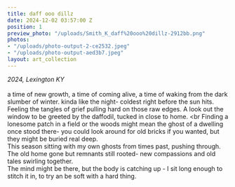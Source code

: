 ```yaml
---
title: daff ooo dillz
date: 2024-12-02 03:57:00 Z
position: 1
preview_photo: "/uploads/Smith_K_daff%20ooo%20dillz-2912bb.png"
photos:
- "/uploads/photo-output-2-ce2532.jpeg"
- "/uploads/photo-output-aed3b7.jpeg"
layout: art_collection
---
```


*2024, Lexington KY* <br>
<br> 
a time of new growth, a time of coming alive, a time of waking from the dark slumber of winter. kinda like the night- coldest right before the sun hits. <br>
Feeling the tangles of grief pulling hard on those raw edges. A look out the window to be greeted by the daffodil, tucked in close to home. <br
Finding a lonesome patch in a field or the woods might mean the ghost of a dwelling once stood there- you could look around for old bricks if you wanted, but they might be buried real deep. <br>
This season sitting with my own ghosts from times past, pushing through. The old home gone but remnants still rooted- new compassions and old tales swirling together. <br>
The mind might be there, but the body is catching up - I sit long enough to stitch it in, to try an be soft with a hard thing. 
